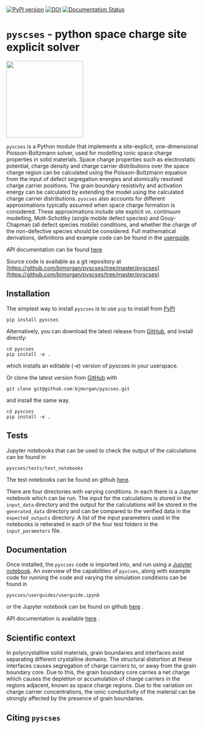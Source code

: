 [![PyPI version](https://badge.fury.io/py/pyscses.svg)](https://badge.fury.io/py/pyscses)
[![DOI](https://zenodo.org/badge/90385184.svg)](https://zenodo.org/badge/latestdoi/90385184)
[![Documentation Status](https://readthedocs.org/projects/pyscses/badge/?version=latest)](https://pyscses.readthedocs.io/en/latest/?badge=latest)

# `pyscses` - python space charge site explicit solver

<img src="https://github.com/bjmorgan/pyscses/blob/master/logo.png" width="200px"/>

`pyscses` is a Python module that implements a site-explicit, one-dimensional Poisson-Boltzmann solver, used for modelling ionic space charge properties in solid materials. Space charge properties such as electrostatic potential, charge density and charge carrier distributions over the space charge region can be calculated using the Poisson-Boltzmann equation from the input of defect segregation energies and atomically resolved charge carrier positions. The grain boundary resistivity and activation energy can be calculated by extending the model using the calculated charge carrier distributions. `pyscses` also accounts for different approximations typically assumed when space charge formation is considered. These approximations include site explicit vs. continuum modelling, Mott-Schottky (single mobile defect species) and Gouy-Chapman (all defect species mobile) conditions, and whether the charge of the non-defective species should be considered. Full mathematical derivations, definitions and example code can be found in the [userguide](https://github.com/bjmorgan/pyscses/blob/master/userguides/notebooks/userguide.ipynb).

API documentation can be found [here](https://pyscses.readthedocs.io/en/latest/)

Source code is available as a git repository at [https://github.com/bjmorgan/pyscses/tree/master/pyscses](https://github.com/bjmorgan/pyscses/tree/master/pyscses)
  
## Installation

The simplest way to install `pyscses` is to use `pip` to install from [PyPI](https://pypi.org/project/pyscses/)
```
pip install pyscses
```

Alternatively, you can download the latest release from [GitHub](https://github.com/bjmorgan/pyscses/releases), and install directly:
```
cd pyscses
pip install -e .
```
which installs an editable (-e) version of pyscses in your userspace.

Or clone the latest version from [GitHub](https://github.com/bjmorgan/pyscses/releases) with
```
git clone git@github.com:bjmorgan/pyscses.git
```
and install the same way.
```
cd pyscses
pip install -e .
```
## Tests

Jupyter notebooks that can be used to check the output of the calculations can be found in
```
pyscses/tests/test_notebooks
```
The test notebooks can be found on github [here](https://github.com/bjmorgan/pyscses/tree/master/tests/test_notebooks).

There are four directories with varying conditions. In each there is a Jupyter notebook which can be run. The input for the calculations is stored in the `input_data` directory and the output for the calculations will be stored in the `generated_data` directory and can be compared to the verified data in the `expected_outputs` directory. A list of the input parameters used in the notebooks is reiterated in each of the four test folders in the `input_parameters` file. 

## Documentation
Once installed, the `pyscses` code is imported into, and run using a [Jupyter notebook](http://jupyter-notebook.readthedocs.io/en/latest/#).
An overview of the capabilities of `pyscses`, along with example code for running the code and varying the simulation conditions can be found in
```
pyscses/userguides/userguide.ipynb
```
or the Jupyter notebook can be found on github [here](https://github.com/bjmorgan/pyscses/blob/master/userguides/notebooks/userguide.ipynb) .

API documentation is available [here](https://pyscses.readthedocs.io/en/latest/) .

## Scientific context

In polycrystalline solid materials, grain boundaries and interfaces exist separating different crystalline domains. The structural distortion at these interfaces causes segregation of charge carriers to, or away from the grain boundary core. Due to this, the grain boundary core carries a net charge which causes the depletion or accumulation of charge carriers in the regions adjacent, known as space charge regions. Due to the variation on charge carrier concentrations, the ionic conductivity of the material can be strongly affected by the presence of grain boundaries.

## Citing `pyscses`
